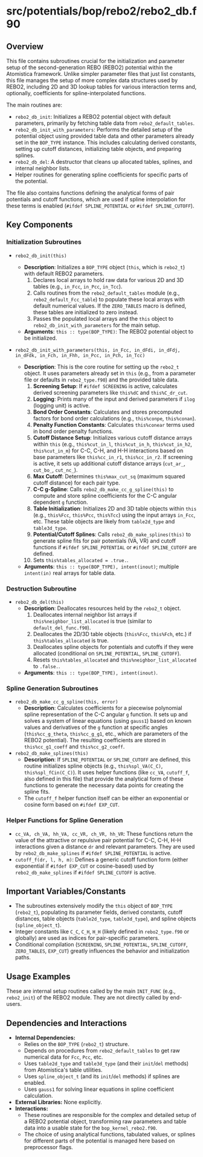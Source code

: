 # src/potentials/bop/rebo2/rebo2_db.f90

## Overview

This file contains subroutines crucial for the initialization and parameter setup of the second-generation REBO (REBO2) potential within the Atomistica framework. Unlike simpler parameter files that just list constants, this file manages the setup of more complex data structures used by REBO2, including 2D and 3D lookup tables for various interaction terms and, optionally, coefficients for spline-interpolated functions.

The main routines are:
*   `rebo2_db_init`: Initializes a REBO2 potential object with default parameters, primarily by fetching table data from `rebo2_default_tables`.
*   `rebo2_db_init_with_parameters`: Performs the detailed setup of the potential object using provided table data and other parameters already set in the `BOP_TYPE` instance. This includes calculating derived constants, setting up cutoff distances, initializing table objects, and preparing splines.
*   `rebo2_db_del`: A destructor that cleans up allocated tables, splines, and internal neighbor lists.
*   Helper routines for generating spline coefficients for specific parts of the potential.

The file also contains functions defining the analytical forms of pair potentials and cutoff functions, which are used if spline interpolation for these terms is enabled (`#ifdef SPLINE_POTENTIAL` or `#ifdef SPLINE_CUTOFF`).

## Key Components

### Initialization Subroutines

*   `rebo2_db_init(this)`
    *   **Description**: Initializes a `BOP_TYPE` object (`this`, which is `rebo2_t`) with default REBO2 parameters.
        1.  Declares local arrays to hold raw data for various 2D and 3D tables (e.g., `in_Fcc`, `in_Pcc`, `in_Tcc`).
        2.  Calls routines from the `rebo2_default_tables` module (e.g., `rebo2_default_Fcc_table`) to populate these local arrays with default numerical values. If the `ZERO_TABLES` macro is defined, these tables are initialized to zero instead.
        3.  Passes the populated local arrays and the `this` object to `rebo2_db_init_with_parameters` for the main setup.
    *   **Arguments**: `this :: type(BOP_TYPE)`: The REBO2 potential object to be initialized.

*   `rebo2_db_init_with_parameters(this, in_Fcc, in_dFdi, in_dFdj, in_dFdk, in_Fch, in_Fhh, in_Pcc, in_Pch, in_Tcc)`
    *   **Description**: This is the core routine for setting up the `rebo2_t` object. It uses parameters already set in `this` (e.g., from a parameter file or defaults in `rebo2_type.f90`) and the provided table data.
        1.  **Screening Setup**: If `#ifdef SCREENING` is active, calculates derived screening parameters like `this%dC` and `this%C_dr_cut`.
        2.  **Logging**: Prints many of the input and derived parameters if `ilog` (logging unit) is active.
        3.  **Bond Order Constants**: Calculates and stores precomputed factors for bond order calculations (e.g., `this%conpe`, `this%conan`).
        4.  **Penalty Function Constants**: Calculates `this%conear` terms used in bond order penalty functions.
        5.  **Cutoff Distance Setup**: Initializes various cutoff distance arrays within `this` (e.g., `this%cut_in_l`, `this%cut_in_h`, `this%cut_in_h2`, `this%cut_in_m`) for C-C, C-H, and H-H interactions based on base parameters like `this%cc_in_r1`, `this%cc_in_r2`. If screening is active, it sets up additional cutoff distance arrays (`cut_ar_`, `cut_bo_`, `cut_nc_`).
        6.  **Max Cutoff**: Determines `this%max_cut_sq` (maximum squared cutoff distance) for each pair type.
        7.  **C-C g-Spline**: Calls `rebo2_db_make_cc_g_spline(this)` to compute and store spline coefficients for the C-C angular dependent `g` function.
        8.  **Table Initialization**: Initializes 2D and 3D table objects within `this` (e.g., `this%Fcc`, `this%Pcc`, `this%Tcc`) using the input arrays `in_Fcc`, etc. These table objects are likely from `table2d_type` and `table3d_type`.
        9.  **Potential/Cutoff Splines**: Calls `rebo2_db_make_splines(this)` to generate spline fits for pair potentials (VA, VR) and cutoff functions if `#ifdef SPLINE_POTENTIAL` or `#ifdef SPLINE_CUTOFF` are defined.
        10. Sets `this%tables_allocated = .true.`.
    *   **Arguments**: `this :: type(BOP_TYPE), intent(inout)`; multiple `intent(in)` real arrays for table data.

### Destruction Subroutine

*   `rebo2_db_del(this)`
    *   **Description**: Deallocates resources held by the `rebo2_t` object.
        1.  Deallocates internal neighbor list arrays if `this%neighbor_list_allocated` is true (similar to `default_del_func.f90`).
        2.  Deallocates the 2D/3D table objects (`this%Fcc`, `this%Fch`, etc.) if `this%tables_allocated` is true.
        3.  Deallocates spline objects for potentials and cutoffs if they were allocated (conditional on `SPLINE_POTENTIAL`, `SPLINE_CUTOFF`).
        4.  Resets `this%tables_allocated` and `this%neighbor_list_allocated` to `.false.`.
    *   **Arguments**: `this :: type(BOP_TYPE), intent(inout)`.

### Spline Generation Subroutines

*   `rebo2_db_make_cc_g_spline(this, error)`
    *   **Description**: Calculates coefficients for a piecewise polynomial spline representation of the C-C angular `g` function. It sets up and solves a system of linear equations (using `gauss1`) based on known values and derivatives of the `g` function at specific angles (`this%cc_g_theta`, `this%cc_g_g1`, etc., which are parameters of the REBO2 potential). The resulting coefficients are stored in `this%cc_g1_coeff` and `this%cc_g2_coeff`.
*   `rebo2_db_make_splines(this)`
    *   **Description**: If `SPLINE_POTENTIAL` or `SPLINE_CUTOFF` are defined, this routine initializes spline objects (e.g., `this%spl_VA(C_C)`, `this%spl_fCin(C_C)`). It uses helper functions (like `cc_VA`, `cutoff_f`, also defined in this file) that provide the analytical form of these functions to generate the necessary data points for creating the spline fits.
    *   The `cutoff_f` helper function itself can be either an exponential or cosine form based on `#ifdef EXP_CUT`.

### Helper Functions for Spline Generation
*   `cc_VA, ch_VA, hh_VA, cc_VR, ch_VR, hh_VR`: These functions return the value of the attractive or repulsive pair potential for C-C, C-H, H-H interactions given a distance `dr` and relevant parameters. They are used by `rebo2_db_make_splines` if `#ifdef SPLINE_POTENTIAL` is active.
*   `cutoff_f(dr, l, h, m)`: Defines a generic cutoff function form (either exponential if `#ifdef EXP_CUT` or cosine-based) used by `rebo2_db_make_splines` if `#ifdef SPLINE_CUTOFF` is active.

## Important Variables/Constants
*   The subroutines extensively modify the `this` object of `BOP_TYPE` (`rebo2_t`), populating its parameter fields, derived constants, cutoff distances, table objects (`table2d_type`, `table3d_type`), and spline objects (`spline_object_t`).
*   Integer constants like `C_C`, `C_H`, `H_H` (likely defined in `rebo2_type.f90` or globally) are used as indices for pair-specific parameters.
*   Conditional compilation (`SCREENING`, `SPLINE_POTENTIAL`, `SPLINE_CUTOFF`, `ZERO_TABLES`, `EXP_CUT`) greatly influences the behavior and initialization paths.

## Usage Examples
These are internal setup routines called by the main `INIT_FUNC` (e.g., `rebo2_init`) of the REBO2 module. They are not directly called by end-users.

## Dependencies and Interactions
*   **Internal Dependencies:**
    *   Relies on the `BOP_TYPE` (`rebo2_t`) structure.
    *   Depends on procedures from `rebo2_default_tables` to get raw numerical data for `Fcc`, `Pcc`, etc.
    *   Uses `table2d_type` and `table3d_type` (and their `init`/`del` methods) from Atomistica's table utilities.
    *   Uses `spline_object_t` (and its `init`/`del` methods) if splines are enabled.
    *   Uses `gauss1` for solving linear equations in spline coefficient calculation.
*   **External Libraries:** None explicitly.
*   **Interactions:**
    *   These routines are responsible for the complex and detailed setup of a REBO2 potential object, transforming raw parameters and table data into a usable state for the `bop_kernel_rebo2.f90`.
    *   The choice of using analytical functions, tabulated values, or splines for different parts of the potential is managed here based on preprocessor flags.
```
